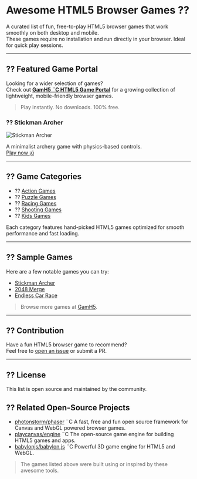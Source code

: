 # Awesome HTML5 Browser Games ??

A curated list of fun, free-to-play HTML5 browser games that work smoothly on both desktop and mobile.  
These games require no installation and run directly in your browser. Ideal for quick play sessions.

---

## ?? Featured Game Portal

Looking for a wider selection of games?  
Check out **[GamH5 ¨C HTML5 Game Portal](https://gamh5.com)** for a growing collection of lightweight, mobile-friendly browser games.

> Play instantly. No downloads. 100% free.


### ?? Stickman Archer

![Stickman Archer](https://gamh5.com/games/epic-tower-defense-strategy-game/thumb_2.jpg)

A minimalist archery game with physics-based controls.  
[Play now ¡ú]([[https://gamh5.com/game/epic-tower-defense-strategy-game)

---

## ?? Game Categories

- ?? [Action Games](https://gamh5.com/category/action/)
- ?? [Puzzle Games](https://gamh5.com/category/puzzle/)
- ?? [Racing Games](https://gamh5.com/category/racing/)
- ?? [Shooting Games](https://gamh5.com/category/shooter/)
- ?? [Kids Games](https://gamh5.com/category/kids/)

Each category features hand-picked HTML5 games optimized for smooth performance and fast loading.

---

## ?? Sample Games

Here are a few notable games you can try:

- [Stickman Archer](https://gamh5.com/category/bubble-shooter/)
- [2048 Merge](https://gamh5.com/category/merge/)
- [Endless Car Race](https://gamh5.com/category/racing/)

> Browse more games at [GamH5](https://gamh5.com).

---

## ?? Contribution

Have a fun HTML5 browser game to recommend?  
Feel free to [open an issue](https://github.com/yourusername/awesome-html5-games/issues) or submit a PR.

---

## ?? License

This list is open source and maintained by the community.

## ?? Related Open-Source Projects

- [photonstorm/phaser](https://github.com/photonstorm/phaser) ¨C A fast, free and fun open source framework for Canvas and WebGL powered browser games.
- [playcanvas/engine](https://github.com/playcanvas/engine) ¨C The open-source game engine for building HTML5 games and apps.
- [babylonjs/babylon.js](https://github.com/BabylonJS/Babylon.js) ¨C Powerful 3D game engine for HTML5 and WebGL.

> The games listed above were built using or inspired by these awesome tools.
